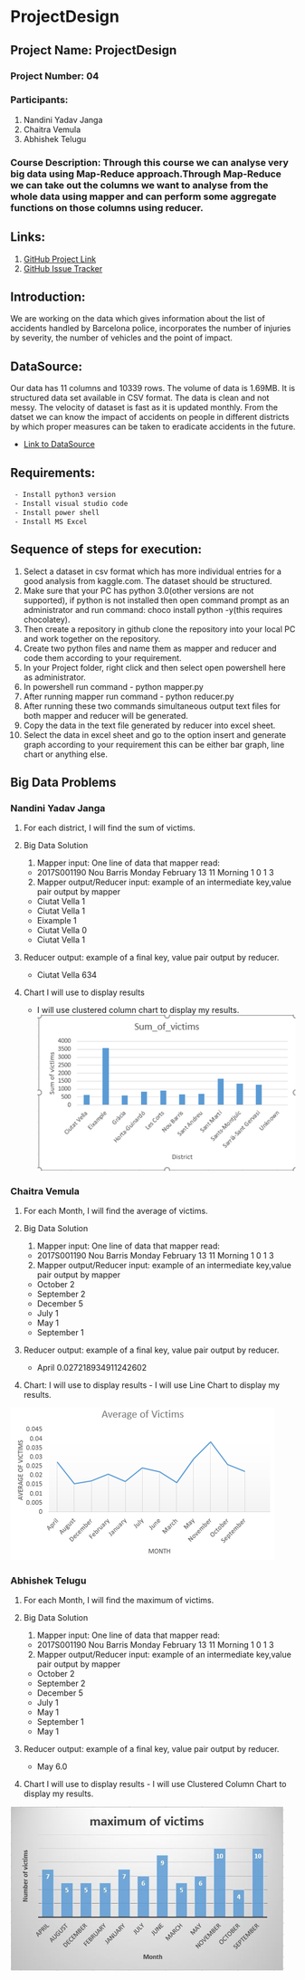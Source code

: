 # ProjectDesign
## Project Name: ProjectDesign
### Project Number: 04
### Participants:
1. Nandini Yadav Janga
1. Chaitra Vemula
1. Abhishek Telugu

### Course Description: Through this course we can analyse very big data using Map-Reduce approach.Through Map-Reduce we can take out the columns we want to analyse from the whole data using mapper and can perform some aggregate functions on those columns using reducer.

## Links:
1. [GitHub Project Link](https://github.com/nandiniyadavjanga/ProjectDesign)
1. [GitHub Issue Tracker](https://github.com/nandiniyadavjanga/ProjectDesign/issues)

## Introduction: 
We are working on the data which gives information about the list of accidents handled by Barcelona police, incorporates the number of injuries by severity, the number of vehicles and the point of impact.

## DataSource: 
Our data has 11 columns and 10339 rows. The volume of data is 1.69MB. It is structured data set available in CSV format. The data is clean and not messy. The velocity of dataset is fast as it is updated monthly. From the datset we can know the impact of accidents on people in different districts by which proper measures can be taken to eradicate accidents in the future.
- [Link to DataSource](https://www.kaggle.com/xvivancos/barcelona-data-sets#accidents_2017.csv)

## Requirements:
     - Install python3 version
     - Install visual studio code
     - Install power shell
     - Install MS Excel
  
 ## Sequence of steps for execution:
   1. Select a dataset in csv format which has more individual entries for a good analysis from kaggle.com. The dataset should be             structured.
   1. Make sure that your PC has python 3.0(other versions are not supported), if python is not installed then open command prompt as an       administrator and run command: choco install python -y(this requires chocolatey).
   1. Then create a repository in github clone the repository into your local PC and work together on the repository.
   1. Create two python files and name them as mapper and reducer and code them according to your requirement.
   1. In your Project folder, right click and then select open powershell here as administrator.
   1. In powershell run command - python mapper.py
   1. After running mapper run command - python reducer.py
   1. After running these two commands simultaneous output text files for both mapper and reducer will be generated.
   1. Copy the data in the text file generated by reducer into excel sheet.
   1. Select the data in excel sheet and go to the option insert and generate graph according to your requirement this can be either bar       graph, line chart or anything else.

## Big Data Problems
### Nandini Yadav Janga
1. For each district, I will find the sum of victims. 
2. Big Data Solution
   1. Mapper input: One line of data that mapper read:
     - 2017S001190  Nou Barris  Monday  February  13  11  Morning  1	  0	1	3

   2. Mapper output/Reducer input: example of an intermediate key,value pair output by mapper
    * Ciutat Vella	1
    * Ciutat Vella	1
    * Eixample	1
    * Ciutat Vella	0
    * Ciutat Vella	1

  3. Reducer output:  example of a final key, value pair output by reducer.
     - Ciutat Vella	634
  4. Chart I will use to display results
     - I will use clustered column chart to display my results.
     ![Clustered Column Chart](https://github.com/nandiniyadavjanga/ProjectDesign/blob/master/sum-of-victims/screenshots/Sumofvictimschart.PNG)
### Chaitra Vemula
1. For each Month, I will find the average of victims. 
2. Big Data Solution
   1. Mapper input: One line of data that mapper read:
     - 2017S001190  Nou Barris  Monday  February  13  11  Morning  1	  0	1	3

   2. Mapper output/Reducer input: example of an intermediate key,value pair output by mapper
    * October         2
    * September       2
    * December        5
    * July            1
    * May             1
    * September       1

  3. Reducer output:  example of a final key, value pair output by reducer.
     - April	0.027218934911242602
   4. Chart: I will use to display results
     - I will use Line Chart to display my results.
     
   ![Clustered Column Chart](https://github.com/nandiniyadavjanga/ProjectDesign/blob/master/average-of-victims/screenshots/Chart.PNG)

### Abhishek Telugu
1. For each Month, I will find the maximum of victims. 
2. Big Data Solution
   1. Mapper input: One line of data that mapper read:
     - 2017S001190  Nou Barris  Monday  February  13  11  Morning  1	  0	1	3

   2. Mapper output/Reducer input: example of an intermediate key,value pair output by mapper
   
    * October	2
    * September	2
    * December	5
    * July	1
    * May	1
    * September	1
    * May	1

  3. Reducer output:  example of a final key, value pair output by reducer.
     - May	6.0
   4. Chart I will use to display results
     - I will use Clustered Column Chart to display my results.
     
  ![Clustered Column Chart](https://github.com/nandiniyadavjanga/ProjectDesign/blob/master/maximum-victims-monthly/Screenshots/maxOfVictims.JPG)

